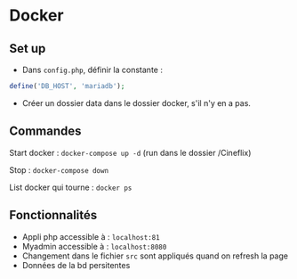 # Docker
 
## Set up

- Dans `config.php`, définir la constante :

```php
define('DB_HOST', 'mariadb');
```
- Créer un dossier data dans le dossier docker, s'il n'y en a pas.

## Commandes

Start docker : `docker-compose up -d` (run dans le dossier /Cineflix)

Stop : `docker-compose down`

List docker qui tourne : `docker ps`

## Fonctionnalités

- Appli php accessible à : `localhost:81`
- Myadmin accessible à : `localhost:8080`
- Changement dans le fichier `src` sont appliqués quand on refresh la page
- Données de la bd persitentes
